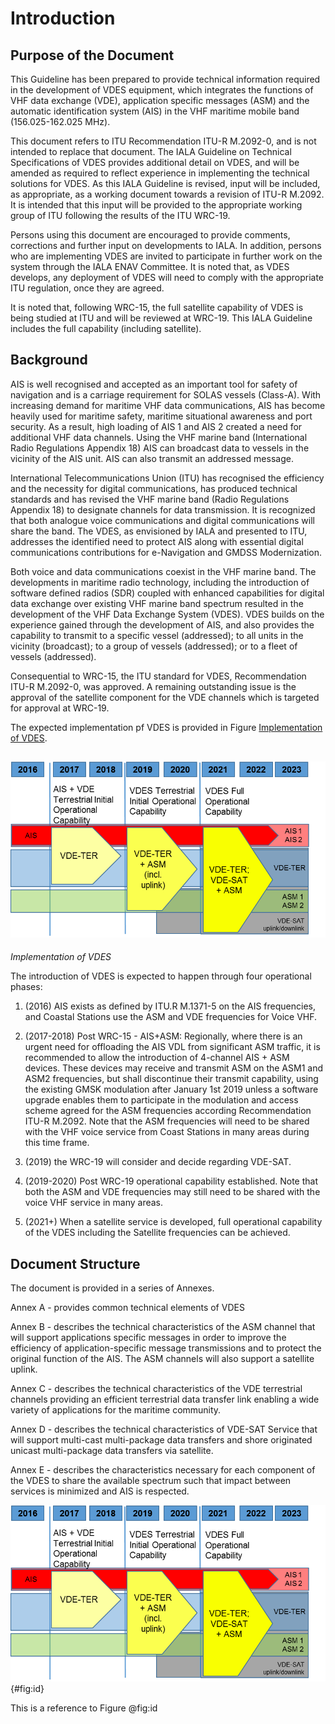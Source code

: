 # Introduction
## Purpose of the Document
This Guideline has been prepared to provide technical information required in the development of VDES equipment, which integrates the functions of VHF data exchange (VDE), application specific messages (ASM) and the automatic identification system (AIS) in the VHF maritime mobile band (156.025-162.025 MHz).

This document refers to ITU Recommendation ITU-R M.2092-0, and is not intended to replace that document.  The IALA Guideline on Technical Specifications of VDES provides additional detail on VDES, and will be amended as required to reflect experience in implementing the technical solutions for VDES.  As this IALA Guideline is revised, input will be included, as appropriate, as a working document towards a revision of ITU-R M.2092.  It is intended that this input will be provided to the appropriate working group of ITU following the results of the ITU WRC-19.

Persons using this document are encouraged to provide comments, corrections and further input on developments to IALA.  In addition, persons who are implementing VDES are invited to participate in further work on the system through the IALA ENAV Committee.  It is noted that, as VDES develops, any deployment of VDES will need to comply with the appropriate ITU regulation, once they are agreed.

It is noted that, following WRC-15, the full satellite capability of VDES is being studied at ITU and will be reviewed at WRC-19. This IALA Guideline includes the full capability (including satellite).

## Background
AIS is well recognised and accepted as an important tool for safety of navigation and is a carriage requirement for SOLAS vessels (Class-A).  With increasing demand for maritime VHF data communications, AIS has become heavily used for maritime safety, maritime situational awareness and port security.  As a result, high loading of AIS 1 and AIS 2 created a need for additional VHF data channels.  Using the VHF marine band (International Radio Regulations Appendix 18) AIS can broadcast data to vessels in the vicinity of the AIS unit.  AIS can also transmit an addressed message.

International Telecommunications Union (ITU) has recognised the efficiency and the necessity for digital communications, has produced technical standards and has revised the VHF marine band (Radio Regulations Appendix 18) to designate channels for data transmission.  It is recognized that both analogue voice communications and digital communications will share the band.  The VDES, as envisioned by IALA and presented to ITU, addresses the identified need to protect AIS along with essential digital communications contributions for e-Navigation and GMDSS Modernization.

Both voice and data communications coexist in the VHF marine band.  The developments in maritime radio technology, including the introduction of software defined radios (SDR) coupled with enhanced capabilities for digital data exchange over existing VHF marine band spectrum resulted in the development of the VHF Data Exchange System (VDES).  VDES builds on the experience gained through the development of AIS, and also provides the capability to transmit to a specific vessel (addressed); to all units in the vicinity (broadcast); to a group of vessels (addressed); or to a fleet of vessels (addressed).

Consequential to WRC-15, the ITU standard for VDES, Recommendation ITU-R M.2092-0, was approved.  A remaining outstanding issue is the approval of the satellite component for the VDE channels which is targeted for approval at WRC-19.

The expected implementation pf VDES is provided in Figure [Implementation of VDES](#fig-implementation-of-vdes).

<a name="fig-implementation-of-vdes"></a>![Implementation of VDES](pictures/implementation_of_vdes.png)
---
*Implementation of VDES*

The introduction of VDES is expected to happen through four operational phases:

1. (2016) AIS exists as defined by ITU.R M.1371-5 on the AIS frequencies, and Coastal Stations use the ASM and VDE frequencies for Voice VHF.

1. (2017-2018) Post WRC-15 - AIS+ASM: Regionally, where there is an urgent need for offloading the AIS VDL from significant ASM traffic, it is recommended to allow the introduction of 4-channel AIS + ASM devices. These devices may receive and transmit ASM on the ASM1 and ASM2 frequencies, but shall discontinue their transmit capability, using the existing GMSK modulation after January 1st 2019 unless a software upgrade enables them to participate in the modulation and access scheme agreed for the ASM frequencies according Recommendation ITU-R M.2092. Note that the ASM frequencies will need to be shared with the VHF voice service from Coast Stations in many areas during this time frame.

1. (2019) the WRC-19 will consider and decide regarding VDE-SAT. 

1. (2019-2020) Post WRC-19 operational capability established. Note that both the ASM and VDE frequencies may still need to be shared with the voice VHF service in many areas.

1. (2021+) When a satellite service is developed, full operational capability of the VDES including the Satellite frequencies can be achieved.

## Document Structure
The document is provided in a series of Annexes.

Annex A - provides common technical elements of VDES

Annex B - describes the technical characteristics of the ASM channel that will support applications specific messages in order to improve the efficiency of application-specific message transmissions and to protect the original function of the AIS.  The ASM channels will also support a satellite uplink.

Annex C - describes the technical characteristics of the VDE terrestrial channels providing an efficient terrestrial data transfer link enabling a wide variety of applications for the maritime community.

Annex D - describes the technical characteristics of VDE-SAT Service that will support multi-cast multi-package data transfers and shore originated unicast multi-package data transfers via satellite.

Annex E - describes the characteristics necessary for each component of the VDES to share the available spectrum such that impact between services is minimized and AIS is respected.

![Caption.](pictures/implementation_of_vdes.png){#fig:id}

This is a reference to Figure @fig:id
